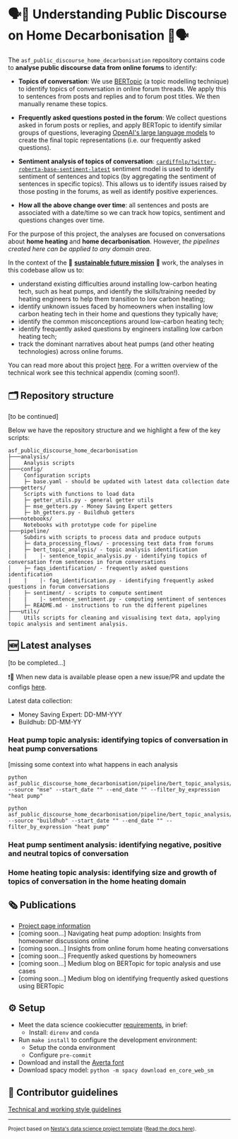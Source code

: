 # 🗣️🌿 Understanding Public Discourse on Home Decarbonisation 🌿🗣️

The `asf_public_discourse_home_decarbonisation` repository contains code to **analyse public discourse data from online forums** to identify:
- **Topics of conversation**: We use [BERTopic](https://maartengr.github.io/BERTopic/index.html) (a topic modelling technique) to identify topics of conversation in online forum threads. We apply this to sentences from posts and replies and to forum post titles. We then manually rename these topics.

- **Frequently asked questions posted in the forum**: We collect questions asked in forum posts or replies, and apply BERTopic to identify similar groups of questions, leveraging [OpenAI's large language models](https://openai.com/) to create the final topic representations (i.e. our frequently asked questions).

- **Sentiment analysis of topics of conversation**: [`cardiffnlp/twitter-roberta-base-sentiment-latest`](https://huggingface.co/cardiffnlp/twitter-roberta-base-sentiment-latest) sentiment model is used to identify sentiment of sentences and topics (by aggregating the sentiment of sentences in specific topics). This allows us to identify issues raised by those posting in the forums, as well as identify positive experiences.

- **How all the above change over time**: all sentences and posts are associated with a date/time so we can track how topics, sentiment and questions changes over time.

For the purpose of this project, the analyses are focused on conversations about **home heating** and **home decarbonisation**. However, *the pipelines created here can be applied to any domain area*.

In the context of the 🌿 **[sustainable future mission](https://www.nesta.org.uk/sustainable-future/)** 🌿 work, the analyses in this codebase allow us to:
- understand existing difficulties around installing low-carbon heating tech, such as heat pumps, and identify the skills/training needed by heating engineers to help them transition to low carbon heating;
- identify unknown issues faced by homeowners when installing low carbon heating tech in their home and questions they typically have;
- identify the common misconceptions around low-carbon heating tech;
- identify frequently asked questions by engineers installing low carbon heating tech;
- track the dominant narratives about heat pumps (and other heating technologies) across online forums.

You can read more about this project [here](https://www.nesta.org.uk/project/understanding-public-discourse-on-home-decarbonisation/). For a written overview of the technical work see this technical appendix (coming soon!).

## 🗂️ Repository structure
[to be continued]

Below we have the repository structure and we highlight a few of the key scripts:
```
asf_public_discourse_home_decarbonisation
├───analysis/
│    Analysis scripts
├───config/
│    Configuration scripts
│    ├─ base.yaml - should be updated with latest data collection date
├───getters/
│    Scripts with functions to load data
│    ├─ getter_utils.py - general getter utils
│    ├─ mse_getters.py - Money Saving Expert getters
│    ├─ bh_getters.py - Buildhub getters
├───notebooks/
│    Notebooks with prototype code for pipeline
├───pipeline/
│    Subdirs with scripts to process data and produce outputs
│    ├─ data_processing_flows/ - processing text data from forums
│    ├─ bert_topic_analysis/ - topic analysis identification
|    |    |- sentence_topic_analysis.py - identifying topics of conversation from sentences in forum conversations
│    ├─ faqs_identification/ - frequently asked questions identification
|    |    |- faq_identification.py - identifying frequently asked questions in forum conversations
│    ├─ sentiment/ - scripts to compute sentiment
|    |    |- sentence_sentiment.py - computing sentiment of sentences
│    ├─ README.md - instructions to run the different pipelines
├───utils/
│    Utils scripts for cleaning and visualising text data, applying topic analysis and sentiment analysis.
```

## 🆕 Latest analyses
[to be completed...]

❗📢 When new data is available please open a new issue/PR and update the configs [here](https://github.com/nestauk/asf_public_discourse_home_decarbonisation/blob/dev/asf_public_discourse_home_decarbonisation/config/base.yaml).

Latest data collection:
- Money Saving Expert: DD-MM-YYY
- Buildhub: DD-MM-YY

### Heat pump topic analysis: identifying topics of conversation in heat pump conversations

[missing some context into what happens in each analysis

```
python asf_public_discourse_home_decarbonisation/pipeline/bert_topic_analysis/sentence_topic_analysis.py --source "mse" --start_date "" --end_date "" --filter_by_expression "heat pump"
```

```
python asf_public_discourse_home_decarbonisation/pipeline/bert_topic_analysis/sentence_topic_analysis.py --source "buildhub" --start_date "" --end_date "" --filter_by_expression "heat pump"
```


### Heat pump sentiment analysis: identifying negative, positive and neutral topics of conversation

### Home heating topic analysis: identifying size and growth of topics of conversation in the home heating domain


## 🗞 Publications
- [Project page information](https://www.nesta.org.uk/project/understanding-public-discourse-on-home-decarbonisation/)
- [coming soon...] Navigating heat pump adoption: Insights from homeowner discussions online
- [coming soon...] Insights from online forum home heating conversations
- [coming soon...] Frequently asked questions by homeowners
- [coming soon...] Medium blog on BERTopic for topic analysis and use cases
- [coming soon...] Medium blog on identifying frequently asked questions using BERTopic
  
## ⚙️ Setup
- Meet the data science cookiecutter [requirements](http://nestauk.github.io/ds-cookiecutter/quickstart), in brief:
  - Install: `direnv` and `conda`
- Run `make install` to configure the development environment:
  - Setup the conda environment
  - Configure `pre-commit`
- Download and install the [Averta font](https://github.com/deblynprado/neon/blob/master/fonts/averta/Averta-Regular.ttf)
- Download spacy model: `python -m spacy download en_core_web_sm`

## 📢 Contributor guidelines

[Technical and working style guidelines](https://github.com/nestauk/ds-cookiecutter/blob/master/GUIDELINES.md)

---

<small><p>Project based on <a target="_blank" href="https://github.com/nestauk/ds-cookiecutter">Nesta's data science project template</a>
(<a href="http://nestauk.github.io/ds-cookiecutter">Read the docs here</a>).
</small>
